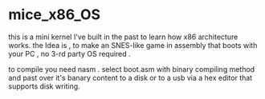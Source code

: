 # mice_x86_OS
this is a mini kernel I've built in the past to learn how x86 architecture works. the Idea is , to make an SNES-like game in assembly that boots with your PC , no 3-rd party OS required .

to compile you need nasm . select boot.asm with binary compiling method and past over it's banary content to a disk or to a usb via a hex editor that supports disk writing.
